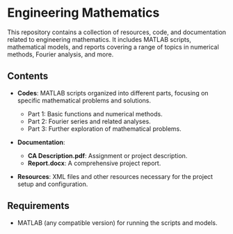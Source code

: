 # Engineering Mathematics

This repository contains a collection of resources, code, and documentation related to engineering mathematics. It includes MATLAB scripts, mathematical models, and reports covering a range of topics in numerical methods, Fourier analysis, and more.

## Contents

- **Codes**: MATLAB scripts organized into different parts, focusing on specific mathematical problems and solutions.
  - Part 1: Basic functions and numerical methods.
  - Part 2: Fourier series and related analyses.
  - Part 3: Further exploration of mathematical problems.
  
- **Documentation**:
  - **CA Description.pdf**: Assignment or project description.
  - **Report.docx**: A comprehensive project report.

- **Resources**: XML files and other resources necessary for the project setup and configuration.

## Requirements

- MATLAB (any compatible version) for running the scripts and models.
